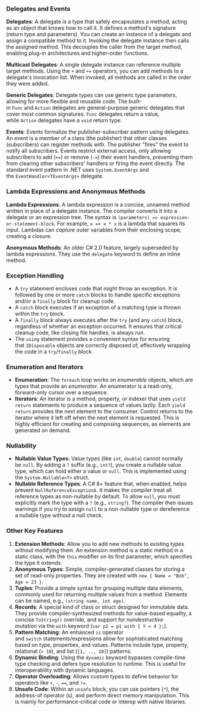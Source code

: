 ```table-of-contents
```

### Delegates and Events

**Delegates**: A delegate is a type that safely encapsulates a method, acting as an object that knows how to call it. It defines a method's signature (return type and parameters). You can create an instance of a delegate and assign a compatible method to it. Invoking the delegate instance then calls the assigned method. This decouples the caller from the target method, enabling plug-in architectures and higher-order functions.

**Multicast Delegates**: A single delegate instance can reference multiple target methods. Using the `+` and `+=` operators, you can add methods to a delegate's invocation list. When invoked, all methods are called in the order they were added.

**Generic Delegates**: Delegate types can use generic type parameters, allowing for more flexible and reusable code. The built-in `Func` and `Action` delegates are general-purpose generic delegates that cover most common signatures. `Func` delegates return a value, while `Action` delegates have a `void` return type.

**Events**: Events formalize the publisher-subscriber pattern using delegates. An event is a member of a class (the publisher) that other classes (subscribers) can register methods with. The publisher "fires" the event to notify all subscribers. Events restrict external access, only allowing subscribers to add (`+=`) or remove (`-=`) their event handlers, preventing them from clearing other subscribers' handlers or firing the event directly. The standard event pattern in .NET uses `System.EventArgs` and the `EventHandler<TEventArgs>` delegate.
    

### Lambda Expressions and Anonymous Methods
**Lambda Expressions**: A lambda expression is a concise, unnamed method written in place of a delegate instance. The compiler converts it into a delegate or an expression tree. The syntax is `(parameters) => expression-or-statement-block`. For example, `x => x * x` is a lambda that squares its input. Lambdas can _capture_ outer variables from their enclosing scope, creating a closure.

**Anonymous Methods**: An older C# 2.0 feature, largely superseded by lambda expressions. They use the `delegate` keyword to define an inline method.

### Exception Handling
- A `try` statement encloses code that might throw an exception. It is followed by one or more `catch` blocks to handle specific exceptions and/or a `finally` block for cleanup code.
- A `catch` block executes if an exception of a matching type is thrown within the `try` block.
- A `finally` block always executes after the `try` (and any `catch`) block, regardless of whether an exception occurred. It ensures that critical cleanup code, like closing file handles, is always run.
- The `using` statement provides a convenient syntax for ensuring that `IDisposable` objects are correctly disposed of, effectively wrapping the code in a `try`/`finally` block.

### Enumeration and Iterators
- **Enumeration**: The `foreach` loop works on _enumerable_ objects, which are types that provide an _enumerator_. An enumerator is a read-only, forward-only cursor over a sequence.
- **Iterators**: An iterator is a method, property, or indexer that uses `yield return` statements to produce a sequence of values lazily. Each `yield return` provides the next element to the consumer. Control returns to the iterator where it left off when the next element is requested. This is highly efficient for creating and composing sequences, as elements are generated on demand.

### Nullability
- **Nullable Value Types**: Value types (like `int`, `double`) cannot normally be `null`. By adding a `?` suffix (e.g., `int?`), you create a nullable value type, which can hold either a value or `null`. This is implemented using the `System.Nullable<T>` struct.
- **Nullable Reference Types**: A C# 8+ feature that, when enabled, helps prevent `NullReferenceException`s. It makes the compiler treat all reference types as non-nullable by default. To allow `null`, you must explicitly mark the type with a `?` (e.g., `string?`). The compiler then issues warnings if you try to assign `null` to a non-nullable type or dereference a nullable type without a null check.

### Other Key Features
1. **Extension Methods**: Allow you to add new methods to existing types without modifying them. An extension method is a static method in a static class, with the `this` modifier on its first parameter, which specifies the type it extends.
2. **Anonymous Types**: Simple, compiler-generated classes for storing a set of read-only properties. They are created with `new { Name = "Bob", Age = 23 }`.
3. **Tuples**: Provide a simple syntax for grouping multiple data elements, commonly used for returning multiple values from a method. Elements can be named, e.g., `(string name, int age)`.
4. **Records**: A special kind of class or struct designed for immutable data. They provide compiler-synthesized methods for value-based equality, a concise `ToString()` override, and support for _nondestructive mutation_ via the `with` keyword (`var p2 = p1 with { Y = 4 };`).
5. **Pattern Matching**: An enhanced `is` operator and `switch` statements/expressions allow for sophisticated matching based on type, properties, and values. Patterns include type, property, relational (`> 10`), and list (`[1, .., 10]`) patterns.
6. **Dynamic Binding**: Using the `dynamic` keyword bypasses compile-time type checking and defers type resolution to runtime. This is useful for interoperability with dynamic languages.
7. **Operator Overloading**: Allows custom types to define behavior for operators like `+`, `-`, `==`, and `!=`.
8. **Unsafe Code**: Within an `unsafe` block, you can use pointers (`*`), the address-of operator (`&`), and perform direct memory manipulation. This is mainly for performance-critical code or interop with native libraries.